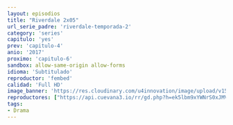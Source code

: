 ```yaml
---
layout: episodios
title: "Riverdale 2x05"
url_serie_padre: 'riverdale-temporada-2'
category: 'series'
capitulo: 'yes'
prev: 'capitulo-4'
anio: '2017'
proximo: 'capitulo-6'
sandbox: allow-same-origin allow-forms
idioma: 'Subtitulado'
reproductor: 'fembed'
calidad: 'Full HD'
image_banner: 'https://res.cloudinary.com/u4innovation/image/upload/v1565152608/maxresdefault-min_vy9nnj.jpg'
reproductores: ["https://api.cuevana3.io/rr/gd.php?h=ek5lbm9xYWNrS0xJMVp5b21KREk0dFBLbjVkaHhkRGdrOG1jbnBpUnhhS1YyS3lab3N1T3B0MlhpNWQvdE5IRHNzaWxwSC9NbDl5cXI1Nlpxc0dwdFptU3FadVkyUT09"]
tags:
- Drama
---
```












